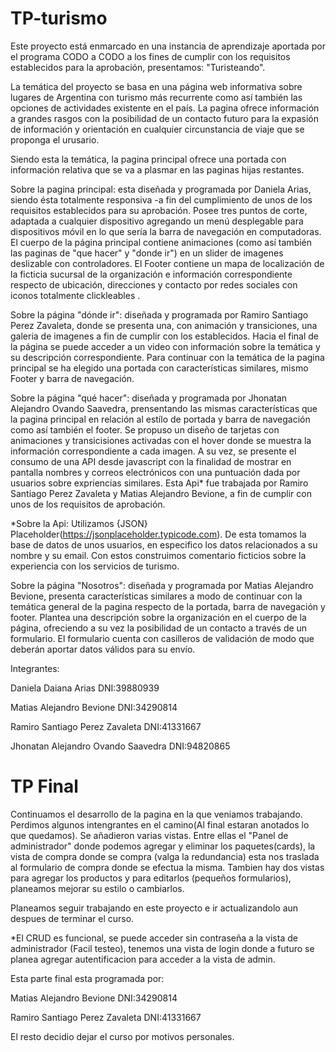 # TP-turismo
Este proyecto está enmarcado en una instancia de aprendizaje aportada por el programa CODO a CODO a los fines de cumplir con los requisitos establecidos para la aprobación, presentamos: "Turisteando". 

La temática del proyecto se basa en una página web informativa sobre lugares de Argentina con turismo más recurrente como así también las opciones de actividades existente en el país. La pagina ofrece información a grandes rasgos con la posibilidad de un contacto futuro para la expasión de información y orientación en cualquier circunstancia de viaje que se proponga el urusario. 

Siendo esta la temática, la pagina principal ofrece una portada con información relativa que se va a plasmar en las paginas hijas restantes. 

Sobre la pagina principal: esta diseñada y programada por Daniela Arias, siendo ésta totalmente responsiva -a fin del cumplimiento de unos de los requisitos establecidos para su aprobación. Posee tres puntos de corte, adaptada a cualquier dispositivo agregando un menú desplegable para dispositivos móvil en lo que sería la barra de navegación en computadoras. El cuerpo de la página principal contiene animaciones (como así también las paginas de "que hacer" y "donde ir") en un slider de imagenes deslizable con controladores. El Footer contiene un mapa de localización de la ficticia sucursal de la organización e información correspondiente respecto de ubicación, direcciones y contacto por redes sociales con iconos totalmente clickleables .

Sobre la página "dónde ir": diseñada y programada por Ramiro Santiago Perez Zavaleta, donde se presenta una, con animación y transiciones, una galeria de imagenes a fin de cumplir con los establecidos. Hacia el final de la página se puede acceder a un video con información sobre la temática y su descripción correspondiente. Para continuar con la temática de la pagina principal se ha elegido una portada con características similares, mismo Footer y barra de navegación. 

Sobre la página "qué hacer": diseñada y programada por Jhonatan Alejandro Ovando Saavedra, prensentando las mismas características que la pagina principal en relación al estílo de portada y barra de navegación como así también el footer. Se propuso un diseño de tarjetas con animaciones y transicisiones activadas con el hover donde se muestra la información correspondiente a cada imagen. A su vez, se presente el consumo de una API desde javascript con la finalidad de mostrar en pantalla nombres y correos electrónicos con una puntuación dada por usuarios sobre expriencias similares. Esta Api* fue trabajada por Ramiro Santiago Perez Zavaleta y Matias Alejandro Bevione, a fin de cumplir con unos de los requisitos de aprobación. 

*Sobre la Api: Utilizamos  {JSON} Placeholder(https://jsonplaceholder.typicode.com). De esta tomamos la base de datos de unos usuarios, en especifico los datos relacionados a su nombre y su email. Con estos construimos comentario ficticios sobre la experiencia con los servicios de turismo.

Sobre la página "Nosotros": diseñada y programada por Matias Alejandro Bevione, presenta características similares a modo de continuar con la temática general de la pagina respecto de la portada, barra de navegación y footer. Plantea una descripción sobre la organización en el cuerpo de la página, ofreciendo a su vez la posibilidad de un contacto a través de un formulario. El formulario cuenta con casilleros de validación de modo que deberán aportar datos válidos para su envío. 


Integrantes:

Daniela Daiana Arias
DNI:39880939

Matias Alejandro Bevione 
DNI:34290814

Ramiro Santiago Perez Zavaleta
DNI:41331667

Jhonatan Alejandro Ovando Saavedra
DNI:94820865


# TP Final 

Continuamos el desarrollo de la pagina en la que veniamos trabajando. Perdimos algunos intengrantes en el camino(Al final estaran anotados lo que quedamos).
Se añadieron varias vistas. Entre ellas el "Panel de administrador" donde podemos agregar y eliminar los paquetes(cards), la vista de compra donde se compra (valga la redundancia) esta nos traslada al formulario de compra donde se efectua la misma. Tambien hay dos vistas para agregar los productos y para editarlos (pequeños formularios), planeamos mejorar su estilo o cambiarlos. 

Planeamos seguir trabajando en este proyecto e ir actualizandolo aun despues de terminar el curso.

*El CRUD es funcional, se puede acceder sin contraseña a la vista de administrador (Facil testeo), tenemos una vista de login donde a futuro se planea agregar autentificacion para acceder a la vista de admin.

Esta parte final esta programada por:

Matias Alejandro Bevione 
DNI:34290814

Ramiro Santiago Perez Zavaleta
DNI:41331667

El resto decidio dejar el curso por motivos personales.